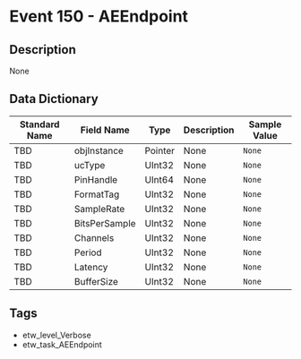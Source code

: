 # Event 150 - AEEndpoint

## Description
None

## Data Dictionary
|Standard Name|Field Name|Type|Description|Sample Value|
|---|---|---|---|---|
|TBD|objInstance|Pointer|None|`None`|
|TBD|ucType|UInt32|None|`None`|
|TBD|PinHandle|UInt64|None|`None`|
|TBD|FormatTag|UInt32|None|`None`|
|TBD|SampleRate|UInt32|None|`None`|
|TBD|BitsPerSample|UInt32|None|`None`|
|TBD|Channels|UInt32|None|`None`|
|TBD|Period|UInt32|None|`None`|
|TBD|Latency|UInt32|None|`None`|
|TBD|BufferSize|UInt32|None|`None`|

## Tags
* etw_level_Verbose
* etw_task_AEEndpoint